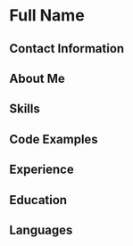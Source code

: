 # Full Name

## Contact Information

## About Me

## Skills

## Code Examples

## Experience  

## Education

## Languages